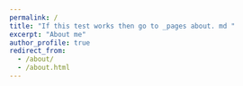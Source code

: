 ```yaml
---
permalink: /
title: "If this test works then go to _pages about. md "
excerpt: "About me"
author_profile: true
redirect_from:
  - /about/
  - /about.html
---
```

